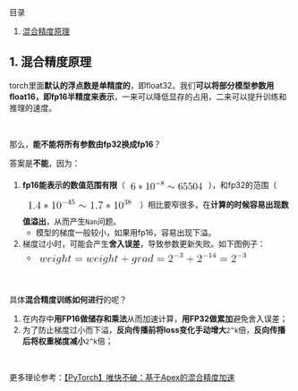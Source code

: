 目录
1. [混合精度原理](#1-混合精度原理)


## 1. 混合精度原理
torch里面**默认的浮点数是单精度的**，即float32。我们**可以将部分模型参数用float16，即fp16半精度来表示**，一来可以降低显存的占用，二来可以提升训练和推理的速度。

<br>

那么，**能不能将所有参数由fp32换成fp16**？

答案是**不能**，因为：
1. **fp16能表示的数值范围有限**（<img height="35" src="images/fp16-range.png" align="center"/>），和fp32的范围（<img height="35" src="images/fp32-range.png" align="center"/>
   ）相比要窄很多，在**计算的时候容易出现数值溢出**，从而产生`Nan`问题。
   - 模型的梯度一般较小，如果用fp16，容易出现下溢。
2. 梯度过小时，可能会产生**舍入误差**，导致参数更新失败。如下图例子：
   - <img height="35" src="images/rounding-error.png" align="center"/>

<br>

具体**混合精度训练如何进行**的呢？
1. 在内存中**用FP16做储存和乘法**从而加速计算，**用FP32做累加**避免舍入误差；
2. 为了防止梯度过小而下溢，**反向传播前将loss变化手动增大**`2^k`倍，**反向传播后将权重梯度减小**`2^k`倍；

<br>

更多理论参考：[【PyTorch】唯快不破：基于Apex的混合精度加速](https://zhuanlan.zhihu.com/p/79887894)